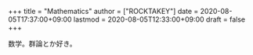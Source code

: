+++
title = "Mathematics"
author = ["ROCKTAKEY"]
date = 2020-08-05T17:37:00+09:00
lastmod = 2020-08-05T12:33:00+09:00
draft = false
+++

数学。群論とか好き。
